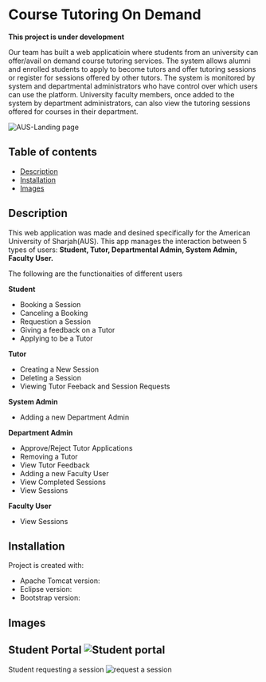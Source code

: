 # Course Tutoring On Demand
<b>This project is under development</b>

Our team has built a web applicatioin where students from an university can offer/avail on demand course tutoring services. The system allows alumni and enrolled students to apply to become tutors and offer tutoring sessions or register for sessions offered by other tutors. The system is monitored by system and departmental administrators who have control over which users can use the platform. University faculty members, once added to the system by department administrators, can also view the tutoring sessions offered for courses in their department. 

![AUS-Landing page](https://user-images.githubusercontent.com/50911194/82946198-fdd5e200-9fae-11ea-80a7-45fdc720442a.PNG)

## Table of contents
* [Description](#description)
* [Installation](#install)
* [Images](#images)

## Description
This web application was made and desined specifically for the American University of Sharjah(AUS). This app manages the interaction between 5 types of users: <b> Student, Tutor, Departmental Admin, System Admin, Faculty User. </b>

The following are the functionaities of different users

<b>Student</b>
* Booking a Session
* Canceling a Booking
* Requestion a Session
* Giving a feedback on a Tutor
* Applying to be a Tutor

<b>Tutor</b>
* Creating a New Session
* Deleting a Session
* Viewing Tutor Feeback and Session Requests

<b>System Admin</b>
* Adding a new Department Admin

<b>Department Admin</b>
* Approve/Reject Tutor Applications
* Removing a Tutor
* View Tutor Feedback
* Adding a new Faculty User
* View Completed Sessions
* View Sessions

<b>Faculty User</b>
* View Sessions
	
## Installation
Project is created with:
* Apache Tomcat version: 
* Eclipse version: 
* Bootstrap version: 

## Images
Student Portal
![Student portal](https://user-images.githubusercontent.com/50911194/82947603-61610f00-9fb1-11ea-9934-36dabd27d276.PNG)
---
Student requesting a session
![request a session](https://user-images.githubusercontent.com/50911194/82948167-58247200-9fb2-11ea-9d91-399c1d1380dd.PNG)

